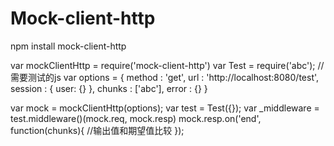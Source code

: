 Mock-client-http
================

npm install mock-client-http

var mockClientHttp = require('mock-client-http')
var Test = require('abc'); //需要测试的js
var options = {
    method : 'get',
    url : 'http://localhost:8080/test',
    session : {
        user: {}
    },
    chunks : ['abc'],
    error : {}
}

var mock = mockClientHttp(options);
var test = Test({});
var _middleware = test.middleware()(mock.req, mock.resp)
mock.resp.on('end', function(chunks){
  //输出值和期望值比较 
});


